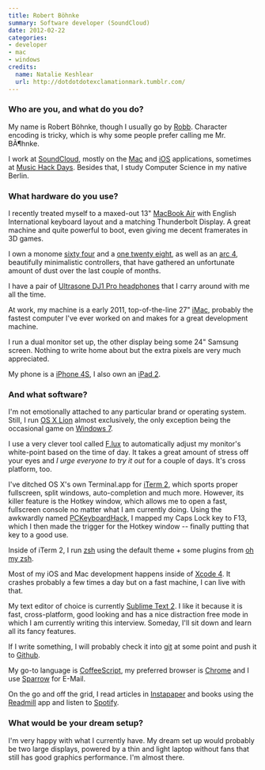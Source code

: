 ```yaml
---
title: Robert Böhnke
summary: Software developer (SoundCloud)
date: 2012-02-22
categories:
- developer
- mac
- windows
credits:
  name: Natalie Keshlear
  url: http://dotdotdotexclamationmark.tumblr.com/
---
```


### Who are you, and what do you do?

My name is Robert Böhnke, though I usually go by [Robb](http://robb.is/ "Robert's website."). Character encoding is tricky, which is why some people prefer calling me Mr. BÃ¶hnke.

I work at [SoundCloud][], mostly on the [Mac][soundcloud-mac] and [iOS][soundcloud-ios] applications, sometimes at [Music Hack Days](http://musichackday.org/ "An audio hack day."). Besides that, I study Computer Science in my native Berlin.

### What hardware do you use?

I recently treated myself to a maxed-out 13" [MacBook Air][macbook-air] with English International keyboard layout and a matching Thunderbolt Display. A great machine and quite powerful to boot, even giving me decent framerates in 3D games.

I own a monome [sixty four][sixty-four] and a [one twenty eight][one-twenty-eight], as well as an [arc 4][arc-4], beautifully minimalistic controllers, that have gathered an unfortunate amount of dust over the last couple of months.

I have a pair of [Ultrasone DJ1 Pro headphones][dj-1-pro] that I carry around with me all the time.

At work, my machine is a early 2011, top-of-the-line 27" [iMac][], probably the fastest computer I've ever worked on and makes for a great development machine.

I run a dual monitor set up, the other display being some 24" Samsung screen. Nothing to write home about but the extra pixels are very much appreciated.

My phone is a [iPhone 4S][iphone-4s], I also own an [iPad 2][ipad-2].

### And what software?

I'm not emotionally attached to any particular brand or operating system. Still, I run [OS X Lion][macos] almost exclusively, the only exception being the occasional game on [Windows 7][windows-7].

I use a very clever tool called [F.lux][] to automatically adjust my monitor's white-point based on the time of day. It takes a great amount of stress off your eyes and *I urge everyone to try it out* for a couple of days. It's cross platform, too.

I've ditched OS X's own Terminal.app for [iTerm 2][iterm2], which sports proper fullscreen, split windows, auto-completion and much more.
However, its killer feature is the Hotkey window, which allows me to open a fast, fullscreen console no matter what I am currently doing. Using the awkwardly named [PCKeyboardHack][], I mapped my Caps Lock key to F13, which I then made the trigger for the Hotkey window -- finally putting that key to a good use.

Inside of iTerm 2, I run [zsh][] using the default theme + some plugins from [oh my zsh][oh-my-zsh].

Most of my iOS and Mac development happens inside of [Xcode 4][xcode]. It crashes probably a few times a day but on a fast machine, I can live with that.

My text editor of choice is currently [Sublime Text 2][sublime-text]. I like it because it is fast, cross-platform, good looking and has a nice distraction free mode in which I am currently writing this interview. Someday, I'll sit down and learn all its fancy features.

If I write something, I will probably check it into [git][] at some point and push it to [Github][].

My go-to language is [CoffeeScript][], my preferred browser is [Chrome][] and I use [Sparrow][] for E-Mail.

On the go and off the grid, I read articles in [Instapaper][instapaper-ios] and books using the [Readmill][readmill-ios] app and listen to [Spotify][spotify-ios].

### What would be your dream setup?

I'm very happy with what I currently have. My dream set up would probably be two large displays, powered by a thin and light laptop without fans that still has good graphics performance. I'm almost there.

[arc-4]: https://monome.org/docs/arc/ "An audio device with four knobs."
[chrome]: https://www.google.com/intl/en/chrome/ "A WebKit-based browser, where each tab runs in its own thread."
[coffeescript]: https://coffeescript.org/ "A language that compiles into Javascript."
[dj-1-pro]: http://web.archive.org/web/20190508143028/https://www.amazon.com/Ultrasone-DJ1-PRO-Professional-Headphones/dp/B00101TBB2 "Headphones."
[f.lux]: https://justgetflux.com/ "A tool to make the colour of your screen adapt to the current time of day."
[git]: https://git-scm.com/ "A version control system."
[github]: https://github.com/ "A Git code repository service."
[imac]: https://www.apple.com/imac-24/ "An all-in-one computer."
[instapaper-ios]: http://web.archive.org/web/20221221083204/https://www.instapaper.com/iphone "An iPhone app for reading Instapaper saved pages."
[ipad-2]: https://www.apple.com/ipad/ "A tablet device."
[iphone-4s]: https://en.wikipedia.org/wiki/IPhone_4S "A smartphone."
[iterm2]: https://iterm2.com/ "An alternative terminal application for Mac OS X."
[macbook-air]: https://www.apple.com/macbook-air/ "A very thin laptop."
[macos]: https://en.wikipedia.org/wiki/MacOS "An operating system for Mac hardware."
[oh-my-zsh]: https://github.com/ohmyzsh/ohmyzsh "A framework of extensions and themes for the zsh shell."
[one-twenty-eight]: http://web.archive.org/web/20150315193244/http://monome.org/devices/ "A grid of hackable keypads."
[pckeyboardhack]: https://karabiner-elements.pqrs.org/seil.html.en "A Mac tool to change the functionality of the Caps Lock key."
[readmill-ios]: https://apps.apple.com/app/readmill/id438032664 "A social ebook reader for iOS."
[sixty-four]: http://web.archive.org/web/20150315193244/http://monome.org/devices/ "A grid of hackable keypads."
[soundcloud-ios]: http://web.archive.org/web/20160321180507/https://itunes.apple.com/en/app/soundcloud/id336353151 "A client for SoundCloud."
[soundcloud-mac]: http://web.archive.org/web/20120627024532/http://itunes.apple.com:80/en/app/soundcloud/id412754595 "A Mac client for SoundCloud."
[soundcloud]: https://soundcloud.com/ "An audio creation and sharing service."
[sparrow]: http://www.gmail.com/intl/en/mail/help/sparrow.html "A mail client for the Mac with a funky UI."
[spotify-ios]: https://apps.apple.com/us/app/spotify/id324684580 "An iOS client for the music service."
[sublime-text]: http://www.sublimetext.com/ "A coder's text editor."
[windows-7]: https://en.wikipedia.org/wiki/Windows_7 "An operating system."
[xcode]: https://en.wikipedia.org/wiki/Xcode "An IDE for Mac developers."
[zsh]: https://www.zsh.org/ "An interactive shell and scripting language."
